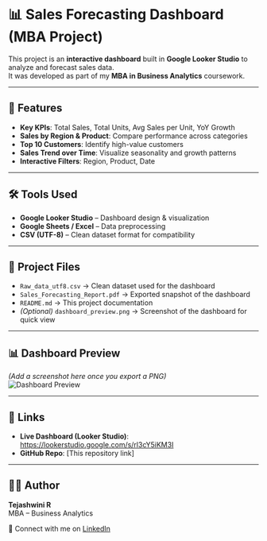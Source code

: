 # 📊 Sales Forecasting Dashboard (MBA Project)

This project is an **interactive dashboard** built in **Google Looker Studio** to analyze and forecast sales data.  
It was developed as part of my **MBA in Business Analytics** coursework.

---

## 🚀 Features
- **Key KPIs**: Total Sales, Total Units, Avg Sales per Unit, YoY Growth
- **Sales by Region & Product**: Compare performance across categories
- **Top 10 Customers**: Identify high-value customers
- **Sales Trend over Time**: Visualize seasonality and growth patterns
- **Interactive Filters**: Region, Product, Date

---

## 🛠 Tools Used
- **Google Looker Studio** – Dashboard design & visualization
- **Google Sheets / Excel** – Data preprocessing
- **CSV (UTF-8)** – Clean dataset format for compatibility

---

## 📂 Project Files
- `Raw_data_utf8.csv` → Clean dataset used for the dashboard  
- `Sales_Forecasting_Report.pdf` → Exported snapshot of the dashboard  
- `README.md` → This project documentation  
- *(Optional)* `dashboard_preview.png` → Screenshot of the dashboard for quick view

---

## 📊 Dashboard Preview
*(Add a screenshot here once you export a PNG)*  
![Dashboard Preview](dashboard_preview.png)

---

## 🔗 Links
- **Live Dashboard (Looker Studio)**: https://lookerstudio.google.com/s/rl3cY5iKM3I 
- **GitHub Repo**: [This repository link]

---

## 👩‍💼 Author
**Tejashwini R**  
MBA – Business Analytics  

📌 Connect with me on [LinkedIn](https://www.linkedin.com/in/tejashwiniramegowda/)  
